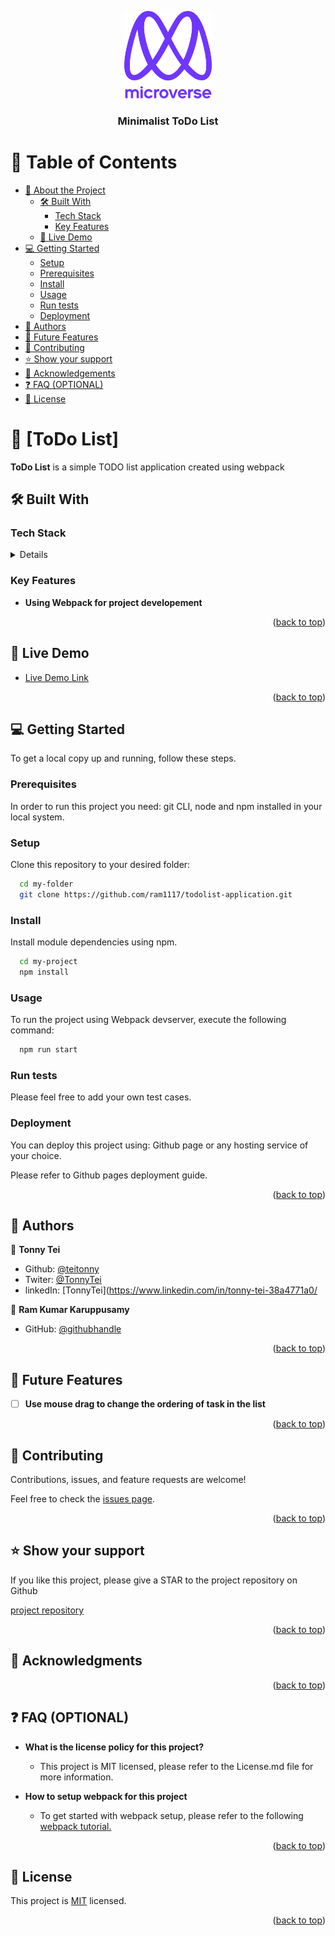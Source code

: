 <a name="readme-top"></a>

<div align="center">
  <!-- You are encouraged to replace this logo with your own! Otherwise you can also remove it. -->
  <img src="readme-assets/murple_logo.png" alt="logo" width="140"  height="auto" />
  <br/>

  <h3><b>Minimalist ToDo List</b></h3>

</div>

<!-- TABLE OF CONTENTS -->

# 📗 Table of Contents

- [📖 About the Project](#about-project)
  - [🛠 Built With](#built-with)
    - [Tech Stack](#tech-stack)
    - [Key Features](#key-features)
  - [🚀 Live Demo](#live-demo)
- [💻 Getting Started](#getting-started)
  - [Setup](#setup)
  - [Prerequisites](#prerequisites)
  - [Install](#install)
  - [Usage](#usage)
  - [Run tests](#run-tests)
  - [Deployment](#triangular_flag_on_post-deployment)
- [👥 Authors](#authors)
- [🔭 Future Features](#future-features)
- [🤝 Contributing](#contributing)
- [⭐️ Show your support](#support)
- [🙏 Acknowledgements](#acknowledgements)
- [❓ FAQ (OPTIONAL)](#faq)
- [📝 License](#license)

<!-- PROJECT DESCRIPTION -->

# 📖 [ToDo List] <a name="about-project"></a>

**ToDo List** is a simple TODO list application created using webpack

## 🛠 Built With <a name="built-with"></a>

### Tech Stack <a name="tech-stack"></a>

<details>
  <ul>
    <li>HTML/CSS</li>
    <li>Javascript</li>
    <li>Webpack</li>
  </ul>
</details>
  
<!-- Features -->

### Key Features <a name="key-features"></a>


- **Using Webpack for project developement**


<p align="right">(<a href="#readme-top">back to top</a>)</p>

<!-- LIVE DEMO -->

## 🚀 Live Demo <a name="live-demo"></a>


- [Live Demo Link](https://ram1117.github.io/todolist-application/dist/)

<p align="right">(<a href="#readme-top">back to top</a>)</p>

<!-- GETTING STARTED -->

## 💻 Getting Started <a name="getting-started"></a>


To get a local copy up and running, follow these steps.

### Prerequisites

In order to run this project you need: git CLI, node and npm installed in your local system.


### Setup

Clone this repository to your desired folder:

```sh
  cd my-folder
  git clone https://github.com/ram1117/todolist-application.git

```

### Install

Install module dependencies using npm.


```sh
  cd my-project
  npm install
```


### Usage

To run the project using Webpack devserver, execute the following command:


```sh
  npm run start
```

### Run tests

Please feel free to add your own test cases.

### Deployment

You can deploy this project using: Github page or any hosting service of your choice.

Please refer to Github pages deployment guide.

<p align="right">(<a href="#readme-top">back to top</a>)</p>

<!-- AUTHORS -->

## 👥 Authors <a name="authors"></a>


👤 **Tonny Tei**
- Github: [@teitonny](https://github.com/teitonny)
- Twiter: [@TonnyTei](https://twitter.com/TonnyTei)
- linkedIn: [TonnyTei](https://www.linkedin.com/in/tonny-tei-38a4771a0/


👤 **Ram Kumar Karuppusamy**

- GitHub: [@githubhandle](https://github.com/ram1117)

<p align="right">(<a href="#readme-top">back to top</a>)</p>

<!-- FUTURE FEATURES -->

## 🔭 Future Features <a name="future-features"></a>

- [ ] **Use mouse drag to change the ordering of task in the list**


<p align="right">(<a href="#readme-top">back to top</a>)</p>

<!-- CONTRIBUTING -->

## 🤝 Contributing <a name="contributing"></a>

Contributions, issues, and feature requests are welcome!

Feel free to check the [issues page](https://github.com/ram1117/todolist-application/issues).

<p align="right">(<a href="#readme-top">back to top</a>)</p>

<!-- SUPPORT -->

## ⭐️ Show your support <a name="support"></a>

If you like this project, please give a STAR to the project repository on Github

[project repository](https://github.com/ram1117/todolist-application)

<p align="right">(<a href="#readme-top">back to top</a>)</p>

<!-- ACKNOWLEDGEMENTS -->

## 🙏 Acknowledgments <a name="acknowledgements"></a>



<p align="right">(<a href="#readme-top">back to top</a>)</p>

<!-- FAQ (optional) -->

## ❓ FAQ (OPTIONAL) <a name="faq"></a>


- **What is the license policy for this project?**

  - This project is MIT licensed, please refer to the License.md file for more information.

- **How to setup webpack for this project**

  - To get started with webpack setup, please refer to the following [webpack tutorial.](https://webpack.js.org/guides/getting-started/#basic-setup) 

<p align="right">(<a href="#readme-top">back to top</a>)</p>

<!-- LICENSE -->

## 📝 License <a name="license"></a>

This project is [MIT](./LICENSE) licensed.

<p align="right">(<a href="#readme-top">back to top</a>)</p>
